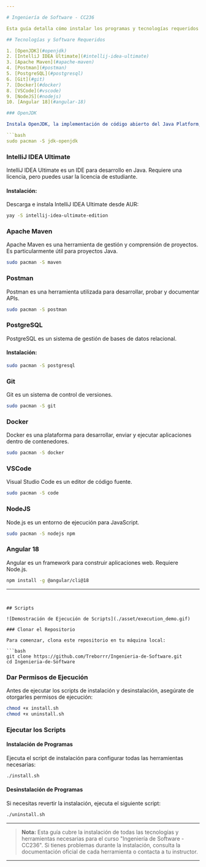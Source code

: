 ```yaml
---

# Ingeniería de Software - CC236

Esta guía detalla cómo instalar los programas y tecnologías requeridos para el curso "Ingeniería de Software - CC236" de la Universidad Peruana de Ciencias Aplicadas (UPC) en Arch Linux. Ten en cuenta que las versiones de los programas pueden variar según el año.

## Tecnologías y Software Requeridos

1. [OpenJDK](#openjdk)
2. [IntelliJ IDEA Ultimate](#intellij-idea-ultimate)
3. [Apache Maven](#apache-maven)
4. [Postman](#postman)
5. [PostgreSQL](#postgresql)
6. [Git](#git)
7. [Docker](#docker)
8. [VSCode](#vscode)
9. [NodeJS](#nodejs)
10. [Angular 18](#angular-18)

### OpenJDK

Instala OpenJDK, la implementación de código abierto del Java Platform, Standard Edition:

```bash
sudo pacman -S jdk-openjdk
```

### IntelliJ IDEA Ultimate

IntelliJ IDEA Ultimate es un IDE para desarrollo en Java. Requiere una licencia, pero puedes usar la licencia de estudiante.

#### Instalación:

Descarga e instala IntelliJ IDEA Ultimate desde AUR:

```bash
yay -S intellij-idea-ultimate-edition
```

### Apache Maven

Apache Maven es una herramienta de gestión y comprensión de proyectos. Es particularmente útil para proyectos Java.

```bash
sudo pacman -S maven
```

### Postman

Postman es una herramienta utilizada para desarrollar, probar y documentar APIs.

```bash
sudo pacman -S postman
```

### PostgreSQL

PostgreSQL es un sistema de gestión de bases de datos relacional.

#### Instalación:

```bash
sudo pacman -S postgresql
```

### Git

Git es un sistema de control de versiones.

```bash
sudo pacman -S git
```

### Docker

Docker es una plataforma para desarrollar, enviar y ejecutar aplicaciones dentro de contenedores.

```bash
sudo pacman -S docker
```

### VSCode

Visual Studio Code es un editor de código fuente.

```bash
sudo pacman -S code
```

### NodeJS

Node.js es un entorno de ejecución para JavaScript.

```bash
sudo pacman -S nodejs npm
```

### Angular 18

Angular es un framework para construir aplicaciones web. Requiere Node.js.

```bash
npm install -g @angular/cli@18
```

---
```


## Scripts

![Demostración de Ejecución de Scripts](./asset/execution_demo.gif)

### Clonar el Repositorio

Para comenzar, clona este repositorio en tu máquina local:

```bash
git clone https://github.com/Treborrr/Ingenieria-de-Software.git
cd Ingenieria-de-Software
```

### Dar Permisos de Ejecución

Antes de ejecutar los scripts de instalación y desinstalación, asegúrate de otorgarles permisos de ejecución:

```bash
chmod +x install.sh
chmod +x uninstall.sh
```

### Ejecutar los Scripts

#### Instalación de Programas

Ejecuta el script de instalación para configurar todas las herramientas necesarias:

```bash
./install.sh
```

#### Desinstalación de Programas

Si necesitas revertir la instalación, ejecuta el siguiente script:

```bash
./uninstall.sh
```

---

> **Nota:** Esta guía cubre la instalación de todas las tecnologías y herramientas necesarias para el curso "Ingeniería de Software - CC236". Si tienes problemas durante la instalación, consulta la documentación oficial de cada herramienta o contacta a tu instructor.

---
